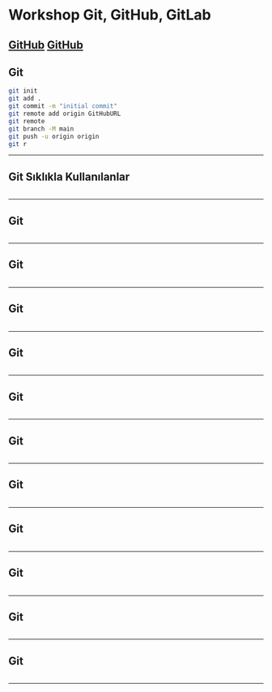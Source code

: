 # Workshop Git, GitHub, GitLab
[GitHub]()
[GitHub]()
---

## Git
```sh
git init
git add .
git commit -m "initial commit"
git remote add origin GitHubURL
git remote
git branch -M main
git push -u origin origin
git r
```
---


## Git Sıklıkla Kullanılanlar
```sh

```
---

## Git
```sh

```
---

## Git
```sh

```
---

## Git
```sh

```
---

## Git
```sh

```
---

## Git
```sh

```
---

## Git
```sh

```
---

## Git
```sh

```
---

## Git
```sh

```
---

## Git
```sh

```
---

## Git
```sh

```
---

## Git
```sh

```
---


